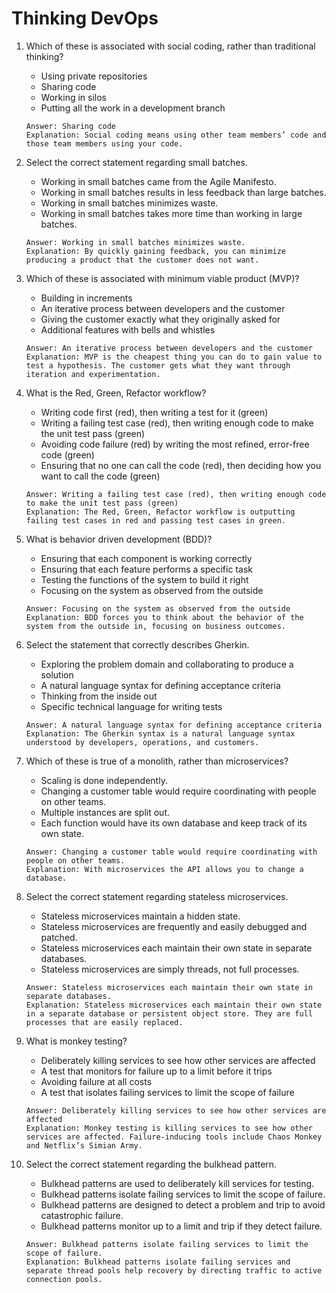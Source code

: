 # Thinking DevOps

1. Which of these is associated with social coding, rather than traditional thinking?
    - Using private repositories
    - Sharing code
    - Working in silos
    - Putting all the work in a development branch
    ```
    Answer: Sharing code
    Explanation: Social coding means using other team members’ code and those team members using your code. 
    ```

2. Select the correct statement regarding small batches.
    - Working in small batches came from the Agile Manifesto.
    - Working in small batches results in less feedback than large batches.
    - Working in small batches minimizes waste.
    - Working in small batches takes more time than working in large batches.
    ```
    Answer: Working in small batches minimizes waste.
    Explanation: By quickly gaining feedback, you can minimize producing a product that the customer does not want. 
    ```

3. Which of these is associated with minimum viable product (MVP)?
    - Building in increments
    - An iterative process between developers and the customer
    - Giving the customer exactly what they originally asked for
    - Additional features with bells and whistles
    ```
    Answer: An iterative process between developers and the customer
    Explanation: MVP is the cheapest thing you can do to gain value to test a hypothesis. The customer gets what they want through iteration and experimentation.
    ```

4. What is the Red, Green, Refactor workflow?
    - Writing code first (red), then writing a test for it (green)
    - Writing a failing test case (red), then writing enough code to make the unit test pass (green)
    - Avoiding code failure (red) by writing the most refined, error-free code (green) 
    - Ensuring that no one can call the code (red), then deciding how you want to call the code (green)
    ```
    Answer: Writing a failing test case (red), then writing enough code to make the unit test pass (green)
    Explanation: The Red, Green, Refactor workflow is outputting failing test cases in red and passing test cases in green.
    ```

5. What is behavior driven development (BDD)?
    - Ensuring that each component is working correctly
    - Ensuring that each feature performs a specific task
    - Testing the functions of the system to build it right
    - Focusing on the system as observed from the outside
    ```
    Answer: Focusing on the system as observed from the outside
    Explanation: BDD forces you to think about the behavior of the system from the outside in, focusing on business outcomes. 
    ```

6. Select the statement that correctly describes Gherkin.
    - Exploring the problem domain and collaborating to produce a solution
    - A natural language syntax for defining acceptance criteria
    - Thinking from the inside out
    - Specific technical language for writing tests
    ```
    Answer: A natural language syntax for defining acceptance criteria
    Explanation: The Gherkin syntax is a natural language syntax understood by developers, operations, and customers. 
    ```

7. Which of these is true of a monolith, rather than microservices?
    - Scaling is done independently.
    - Changing a customer table would require coordinating with people on other teams.
    - Multiple instances are split out.
    - Each function would have its own database and keep track of its own state.
    ```
    Answer: Changing a customer table would require coordinating with people on other teams.
    Explanation: With microservices the API allows you to change a database.
    ```

8. Select the correct statement regarding stateless microservices.
    - Stateless microservices maintain a hidden state.
    - Stateless microservices are frequently and easily debugged and patched.
    - Stateless microservices each maintain their own state in separate databases.
    - Stateless microservices are simply threads, not full processes.
    ```
    Answer: Stateless microservices each maintain their own state in separate databases.
    Explanation: Stateless microservices each maintain their own state in a separate database or persistent object store. They are full processes that are easily replaced.
    ```

9. What is monkey testing?
    - Deliberately killing services to see how other services are affected
    - A test that monitors for failure up to a limit before it trips 
    - Avoiding failure at all costs
    - A test that isolates failing services to limit the scope of failure
    ```
    Answer: Deliberately killing services to see how other services are affected
    Explanation: Monkey testing is killing services to see how other services are affected. Failure-inducing tools include Chaos Monkey and Netflix’s Simian Army.
    ```

10. Select the correct statement regarding the bulkhead pattern.
    - Bulkhead patterns are used to deliberately kill services for testing.
    - Bulkhead patterns isolate failing services to limit the scope of failure.
    - Bulkhead patterns are designed to detect a problem and trip to avoid catastrophic failure.
    - Bulkhead patterns monitor up to a limit and trip if they detect failure.
    ```
    Answer: Bulkhead patterns isolate failing services to limit the scope of failure.
    Explanation: Bulkhead patterns isolate failing services and separate thread pools help recovery by directing traffic to active connection pools.
    ```